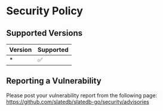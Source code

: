 # Security Policy

## Supported Versions

| Version   | Supported          |
| -------   | ------------------ |
| *    | :white_check_mark: |

## Reporting a Vulnerability

Please post your vulnerability report from the following page:
https://github.com/slatedb/slatedb-go/security/advisories